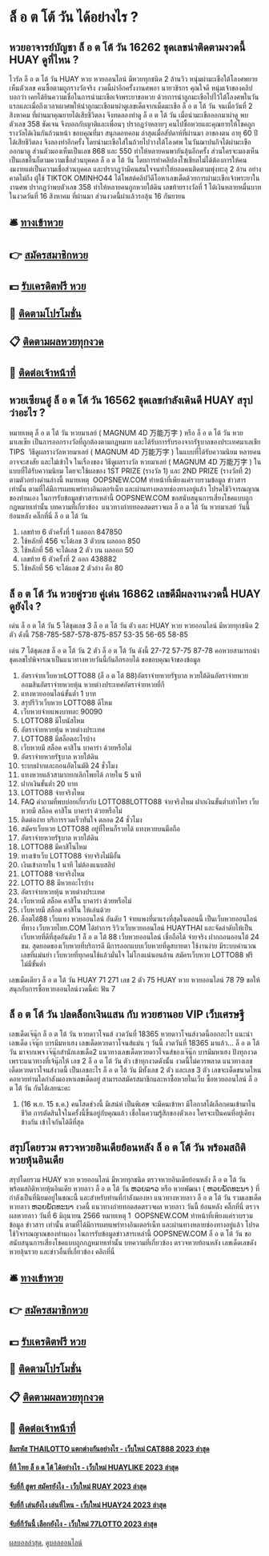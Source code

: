 # ล็ อ ต โต้ วัน ได้อย่างไร ?
## หวยอาจารย์บัญชา ล็ อ ต โต้ วัน 16262 ชุดเลขน่าติดตามงวดนี้ HUAY ดูที่ไหน ?
ไวรัล ล็ อ ต โต้ วัน HUAY หวย หวยออนไลน์ มีหวยทุกชนิด 2 ล้านวิว หนุ่มผ่ามะเขือใต้โลงศพยาย เห็นตัวเลข คนซื้อตามถูกรางวัลจริง งวดนี้ผ่าอีกครั้งงานศพอา
นายวชิรกร คุณใจดี หนุ่มเจ้าของคลิป บอกว่า เคยได้ยินความเชื่อในการนำมะเขือเจ้าพระยาขอหวย ด้วยการนำลูกมะเขือไปไว้ใต้โลงศพในวันแรกและเมื่อถึงเวลาเผาศพให้นำลูกมะเขือมาผ่าดูเลขเด็ดจากเม็ดมะเขือ ล็ อ ต โต้ วัน จนเมื่อวันที่ 2 สิงหาคม ที่ผ่านมาคุณยายได้เสียชีวิตลง จึงทดลองทำดู ล็ อ ต โต้ วัน เมื่อนำมะเขือออกมาผ่าดู พบตัวเลข 358 ชัดเจน จึงบอกกับญาติและเพื่อนๆ ปรากฏว่าหลายๆ คนไปซื้อหวยและคุณยายให้โชคถูกรางวัลได้เงินกันถ้วนหน้า
ขอบคุณที่มา สนุกดอทคอม
ล่าสุดเมื่อสัปดาห์ที่ผ่านมา อาของตน อายุ 60 ปี ได้เสียชีวิตลง จึงลองทำอีกครั้ง โดยนำมะเขือใส่ในถ้วยไปวางใต้โลงศพ ในวันฌาปนกิจได้ผ่ามะเขือออกมาดู ส่วนตัวมองเห็นเป็นเลข 868 และ 550 ทำให้หลายคนพากันลุ้นอีกครั้ง ส่วนใครจะมองเห็นเป็นเลขอื่นก็ตามความเชื่อส่วนบุคคล ล็ อ ต โต้ วัน โดยการทำคลิปลงโซเชียลไม่ได้ต้องการให้คนงมงายแต่เป็นความเชื่อส่วนบุคคล และปรากฏว่ามีคนสนใจจนทำให้ยอดคนติดตามพุ่งทะลุ 2 ล้าน อย่างคาดไม่ถึง
ผู้ใช้ TIKTOK OMINHO44 ได้โพสต์คลิปวิดีโอหาเลขเด็ดด้วยการผ่ามะเขือเจ้าพระยาในงานศพ ปรากฏว่าพบตัวเลข 358 ทำให้หลายคนถูกหวยใต้ดิน เลขท้ายรางวัลที่ 1 ได้เงินหลายหมื่นบาท ในงวดวันที่ 16 สิงหาคม ที่ผ่านมา ส่วนงวดนี้ผ่าแล้วรอลุ้น 16 กันยายน

## 🛎 [ทางเข้าหวย](https://bit.ly/3BG5bNw)
## 👉 [สมัครสมาชิกหวย](https://bit.ly/3BG5bNw)
## 💵 [รับเครดิตฟรี หวย](https://bit.ly/3C3mvgS)
## 👑 [ติดตามโปรโมชั่น](https://bit.ly/3C3mvgS)
## 📋 [ติดตามผลหวยทุกงวด](https://bit.ly/3C3mvgS)
## 📱 [ติดต่อเจ้าหน้าที่](https://bit.ly/3C3mvgS)

## หวยเซียนอู๋ ล็ อ ต โต้ วัน 16562 ชุดเลขกำลังเดินดี HUAY สรุปว่าอะไร ?
หมายเหตุ ล็ อ ต โต้ วัน หวยมาเลย์ ( MAGNUM 4D 万能万字 ) หรือ ล็ อ ต โต้ วัน หวยมาเลเซีย เป็นการออกรางวัลที่ถูกต้องตามกฎหมาย และได้รับการรับรองจากรัฐบาลของประเทศมาเลเชีย
TIPS  วิธีดูผลรางวัลหวยมาเลย์ ( MAGNUM 4D 万能万字 ) ในแบบที่ได้รับความนิยม
หลายคนอาจจะสงสัย และไม่เข้าใจ ในเรื่องของ วิธีดูผลรางวัล หวยมาเลย์ ( MAGNUM 4D 万能万字 ) ในแบบที่ได้รับความนิยม โดยจะใช้ผลของ 1ST PRIZE (รางวัล 1) และ 2ND PRIZE (รางวัลที่ 2) ตามตัวอย่างด่านล่างนี้
หมายเหตุ  OOPSNEW.COM ทำหน้าที่เพียงแค่รวบรวมข้อมูล ข่าวสาร เท่านั้น ตามที่ได้มีการเผยแพร่ทางอินเตอร์เน็ท และผ่านทางหลายช่องทางอยู่แล้ว โปรดใช้วิจารณญาณของท่านเอง ในการรับข้อมูลข่าวสารเหล่านี้ OOPSNEW.COM ขอสนับสนุนการเสี่ยงโชคแบบถูกกฎหมายเท่านั้น
บทความที่เกี่ยวข้อง
 แนวทางถ่ายทอดสดตรวจผล ล็ อ ต โต้ วัน หวยมาเลย์ วันนี้ ย้อนหลัง คลิ๊กที่นี่ ล็ อ ต โต้ วัน  
1. เลขท้าย 6 ตัวครั้งที่ 1 ผลออก 847850
2. ใช้หลักที่ 456 จะได้เลข 3 ตัวบน ผลออก 850
3. ใช้หลักที่ 56 จะได้เลข 2 ตัว บน ผลออก 50
4. เลขท้าย 6 ตัวครั้งที่ 2 ออก 438882
5. ใช้หลักที่ 56 จะได้แลข 2 ตัวล่าง คือ 80

## ล็ อ ต โต้ วัน หวยคู่รวย คู่เด่น 16862 เลขดีมีผลงานงวดนี้ HUAY ดูยังไง ?
เด่น ล็ อ ต โต้ วัน 5 ได้ชุดเลข 3 ล็ อ ต โต้ วัน ตัว และ HUAY หวย หวยออนไลน์ มีหวยทุกชนิด 2 ตัว ดังนี้
758-785-587-578-875-857
53-35
56-65
58-85

เด่น 7 ได้ชุดเลข ล็ อ ต โต้ วัน 2 ตัว ล็ อ ต โต้ วัน ดังนี้
27-72
57-75
87-78
คอหวยสามารถนำชุดเลขไปพิจารณาเป็นแนวทางหวยวันนี้กันอีกรอบได้
ขอขอบคุณเจ้าของข้อมูล
1. อัตราจ่ายเว็บหวยLOTTO88 (ล็ อ ต โต้ 88)อัตราจ่ายหวยรัฐบาล หวยใต้ดินอัตราจ่ายหวยออมสินอัตราจ่ายหวยหุ้น หวยต่างประเทศอัตราจ่ายหวยยี่กี
2. แทงหวยออนไลน์ขั้นต่ำ 1 บาท
3. สรุปรีวิวเว็บหวย LOTTO88 ดีไหม
4. เว็บหวยจ่ายแพงบาทละ 90090
5. LOTTO88 มีโบนัสไหม
6. อัตราจ่ายหวยหุ้น หวยต่างประเทศ
7. LOTTO88 มีสล็อตอะไรบ้าง
8. เว็บหวยมี สล็อค คาสิโน บาคาร่า ด้วยหรือไม่
9. อัตราจ่ายหวยรัฐบาล หวยใต้ดิน
10. ระบบฝากและถอนอัตโนมัติ 24 ชั่วโมง
11. แทงหวยแล้วสามาถยกเลิกโพยได้ ภายใน 5 นาที
12. ฝากเงินขั้นต่ำ 20 บาท
13. LOTTO88 จ่ายจริงไหม
14. FAQ คำถามที่พบบ่อยเกี่ยวกับ LOTTO88LOTTO88 จ่ายจริงไหม ฝากเงินขั้นต่ำเท่าไหร เว็บหวยมี สล็อค คาสิโน บาคาร่า ด้วยหรือไม่
15. ติดต่อง่าย บริการรวดเร็วทันใจ ตลอด 24 ชั่วโมง
16. สมัครเว็บหวย LOTTO88 อยู่ที่ไหนก็รวยได้ แทงหวยบนมือถือ
17. อัตราจ่ายหวยรัฐบาล หวยใต้ดิน
18. LOTTO88 มีคาสิโนไหม
19. ทางเข้าเว็บ LOTTO88 จ่ายจริงไม่มีอั้น
20. เงินเข้าภายใน 1 นาที ไม่ต้องแนบสลิป
21. LOTTO88 จ่ายจริงไหม
22. LOTTO 88 มีหวยอะไรบ้าง
23. อัตราจ่ายหวยหุ้น หวยต่างประเทศ
24. เว็บหวยมี สล็อค คาสิโน บาคาร่า ด้วยหรือไม่
25. เว็บหวยมี สล็อต คาสิโน ให้เล่นด้วย
26. ล็อตโต้88 เว็บแทง หวยออนไลน์ อันดับ 1 จ่ายแพงที่มาแรงที่สุดในตอนนี้ เป็นเว็บหวยออนไลน์ ที่ทาง เว็บหวยไทย.COM ได้ทำการ ริวิวเว็บหวยออนไลน์ HUAYTHAI และจัดลำดับให้เป็นเว็บหวยที่ดีที่สุดอันดับ 1 ล็ อ ต โต้ 88 เว็บหวยออนไลน์ เชื่อถือได้ จ่ายจริง ฝากถอนออนโต้ 24 ชม. สุดยอดของเว็บหวยที่บริการดี มีการออกแบบเว็บหวยที่ดูสบายตา ใช้งานง่าย มีระบบคำนวณเลขที่แม่นยำ เว็บหวยที่ทุกคนใช้แล้วมั่นใจ ไม่โกงแน่นอนล้าน สมัครเว็บหวย LOTTO88 ฟรี ไม่มีขั้นต่ำ

เลขเม็ดเดียว ล็ อ ต โต้ วัน HUAY 71 271
เลข 2 ตัว 75 HUAY หวย หวยออนไลน์ 78 79
ขอให้สนุกกับการซื้อหวยออนไลน์งวดนี้ค่ะ
ฟัน 7

## ล็ อ ต โต้ วัน ปลดล็อกเงินแสน กับ หวยฮานอย VIP เว็บเศรษฐี
เลขเด็ดเจ๊นุ๊ก ล็ อ ต โต้ วัน หวยดาวโจนส์ งวดวันที่ 18365
หวยดาวโจนส์งวดนี้ออกอะไร แนะนำเลขเด็ด เจ๊นุ๊ก บารมีมหาเฮง เลขเด็ดหวยดาวโจนส์แม่น ๆ วันนี้ งวดวันที่ 18365 มาแล้ว… ล็ อ ต โต้ วัน มาจากเพจ เจ๊นุ๊กสำนักเลขเด็ด2 แนวทางเลขเด็ดหวยดาวโจนส์ของเจ๊นุ๊ก บารมีมหาเฮง ปังทุกงวด เพราะแนวทางที่เจ้นุ๊กให้ เลข 2 ล็ อ ต โต้ วัน ตัว เข้าทุกงวดดังนั้น งวดนี้ไม่ควรพลาด แนวทางเลขเด็ดหวยดาวโจนส์งวดนี้ เป็นเลขอะไร ล็ อ ต โต้ วัน มีทั้งเลข 2 ตัว และเลข 3 ตัว เลขจะเด็ดขนาดไหน คอหวยท่านใดกำลังมองหาเลขเด็ดอยู่ สามารถสมัครสมาชิกและหาซื้อหวยในเว็บ ซื้อหวยออนไลน์ ล็ อ ต โต้ วัน กันได้เลยนะคะ
1. (16 พ.ย. 15 ธ.ค.) คนโสดช่วงนี้ มีเสน่ห์ เป็นพิเศษ จะมีคนเข้าหา มีโอกาสได้เลือกคนเข้ามาในชีวิต การตัดสินใจในครั้งนี้ขึ้นอยู่กับคุณแล้ว เชื่อในความรู้สึกของตัวเอง ใครจะเป็นคนที่อยู่เคียงข้างกัน เข้าใจกันได้ดีที่สุด

## สรุปโดยรวม ตรวจหวยอินเดียย้อนหลัง ล็ อ ต โต้ วัน พร้อมสถิติหวยหุ้นอินเดีย
สรุปโดยรวม HUAY หวย หวยออนไลน์ มีหวยทุกชนิด ตรวจหวยอินเดียย้อนหลัง ล็ อ ต โต้ วัน พร้อมสถิติหวยหุ้นอินเดีย หวยลาว ล็ อ ต โต้ วัน ຫວຍລາວ หรือ หวยพัฒนา ( ຫວຍພັດທະນາ ) ที่กำลังเป็นที่นิยมอยู่ในขณะนี้ และสำหรับท่านที่กำลังมองหา แนวทางหวยลาว ล็ อ ต โต้ วัน รวมเลขเด็ดหวยลาว ຫວຍພັດທະນາ งวดนี้
 แนวทางถ่ายทอดสดตรวจผล หวยลาว วันนี้ ย้อนหลัง คลิ๊กที่นี่ 
ตรวจผลหวยลาว วันที่ 6 มิถุนายน 2566
หมายเหตุ 1  OOPSNEW.COM ทำหน้าที่เพียงแค่รวบรวมข้อมูล ข่าวสาร เท่านั้น ตามที่ได้มีการเผยแพร่ทางอินเตอร์เน็ท และผ่านทางหลายช่องทางอยู่แล้ว โปรดใช้วิจารณญาณของท่านเอง ในการรับข้อมูลข่าวสารเหล่านี้ OOPSNEW.COM ล็ อ ต โต้ วัน ขอสนับสนุนการเสี่ยงโชคแบบถูกกฎหมายเท่านั้น
บทความที่เกี่ยวข้อง
ตรวจหวยย้อนหลัง เลขเด็ดเลขดัง หวยลุ้นรวย และข่าวอื่นที่เกี่ยวข้อง คลิกที่นี่

## 🛎 [ทางเข้าหวย](https://bit.ly/3BG5bNw)
## 👉 [สมัครสมาชิกหวย](https://bit.ly/3BG5bNw)
## 💵 [รับเครดิตฟรี หวย](https://bit.ly/3C3mvgS)
## 👑 [ติดตามโปรโมชั่น](https://bit.ly/3C3mvgS)
## 📋 [ติดตามผลหวยทุกงวด](https://bit.ly/3C3mvgS)
## 📱 [ติดต่อเจ้าหน้าที่](https://bit.ly/3C3mvgS)

#### [ลืมรหัส THAILOTTO แตกต่างกันอย่างไร - เว็บใหม่ CAT888 2023 ล่าสุด](https://atom.io/themes/ลืมรหัส%20thailotto%20แตกต่างกันอย่างไร%20-%20เว็บใหม่%20cat888%202023%20ล่าสุด)
#### [ยี่กี ไทย ล็ อ ต โต้ ได้อย่างไร - เว็บใหม่ HUAYLIKE 2023 ล่าสุด](https://atom.io/themes/ยี่กี%20ไทย%20ล็%20อ%20ต%20โต้%20ได้อย่างไร%20-%20เว็บใหม่%20huaylike%202023%20ล่าสุด)
#### [จับยี่กี สูตร สมัครยังไง - เว็บใหม่ RUAY 2023 ล่าสุด](https://atom.io/themes/จับยี่กี%20สูตร%20สมัครยังไง%20-%20เว็บใหม่%20ruay%202023%20ล่าสุด)
#### [จับยี่กี เล่นยังไง เล่นที่ไหน - เว็บใหม่ HUAY24 2023 ล่าสุด](https://atom.io/themes/จับยี่กี%20เล่นยังไง%20เล่นที่ไหน%20-%20เว็บใหม่%20huay24%202023%20ล่าสุด)
#### [จับยี่กีวันนี้ เลือกยังไง - เว็บใหม่ 77LOTTO 2023 ล่าสุด](https://atom.io/themes/จับยี่กีวันนี้%20เลือกยังไง%20-%20เว็บใหม่%2077lotto%202023%20ล่าสุด)

[ผลบอลล่าสุด](https://siamsport.tv "ผลบอลล่าสุด"), [ดูบอลออนไลน์](https://siamsport.tv/ดูบอลสด "ดูบอลออนไลน์")
